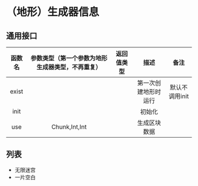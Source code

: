 # （地形）生成器信息
## 通用接口
|函数名|参数类型（第一个参数为地形生成器类型，不再重复）|返回值类型|描述|备注|
|:-:|:-:|:-:|:-:|:-:|
|exist|||第一次创建地形时运行|默认不调用init|
|init|||初始化||
|use|Chunk,Int,Int||生成区块数据||

## 列表
+ 无限迷宫
+ 一片空白
